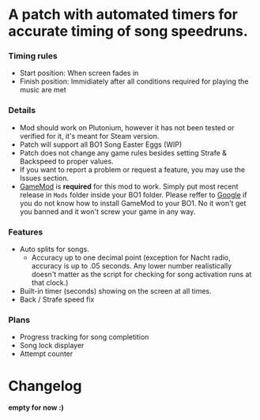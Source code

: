 # A patch with automated timers for accurate timing of song speedruns.

### Timing rules
- Start position: When screen fades in </br>
- Finish position: Immidiately after all conditions required for playing the music are met </br>

### Details
- Mod should work on Plutonium, however it has not been tested or verified for it, it's meant for Steam version. </br>
- Patch will support all BO1 Song Easter Eggs (WIP) </br>
- Patch does not change any game rules besides setting Strafe & Backspeed to proper values. </br>
- If you want to report a problem or request a feature, you may use the Issues section. </br>
- [GameMod](https://github.com/Nukem9/LinkerMod/releases/tag/v1.3.2) is **required** for this mod to work. Simply put most recent release in `Mods` folder inside your BO1 folder. Please reffer to [Google](https://www.google.com/search?q=black+ops+1+%22gamemod%22+installation) if you do not know how to install GameMod to your BO1. No it won't get you banned and it won't screw your game in any way.

### Features
- Auto splits for songs. 
    - Accuracy up to one decimal point (exception for Nacht radio, accuracy is up to .05 seconds. Any lower number realistically doesn't matter as the script for checking for song activation runs at that clock.)
- Built-in timer (seconds) showing on the screen at all times.
- Back / Strafe speed fix

### Plans
- Progress tracking for song completition
- Song lock displayer
- Attempt counter

# Changelog
**empty for now :)**